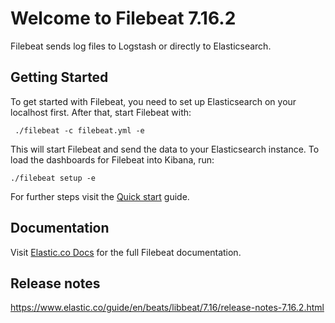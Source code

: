 # Welcome to Filebeat 7.16.2

Filebeat sends log files to Logstash or directly to Elasticsearch.

## Getting Started

To get started with Filebeat, you need to set up Elasticsearch on
your localhost first. After that, start Filebeat with:

     ./filebeat -c filebeat.yml -e

This will start Filebeat and send the data to your Elasticsearch
instance. To load the dashboards for Filebeat into Kibana, run:

    ./filebeat setup -e

For further steps visit the
[Quick start](https://www.elastic.co/guide/en/beats/filebeat/7.16/filebeat-installation-configuration.html) guide.

## Documentation

Visit [Elastic.co Docs](https://www.elastic.co/guide/en/beats/filebeat/7.16/index.html)
for the full Filebeat documentation.

## Release notes

https://www.elastic.co/guide/en/beats/libbeat/7.16/release-notes-7.16.2.html
